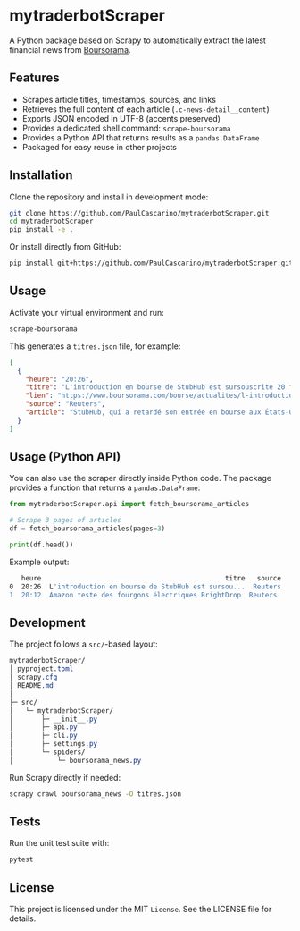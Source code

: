 # mytraderbotScraper

A Python package based on Scrapy to automatically extract the latest financial news from [Boursorama](https://www.boursorama.com/bourse/actualites/).

## Features

- Scrapes article titles, timestamps, sources, and links  
- Retrieves the full content of each article (`.c-news-detail__content`)  
- Exports JSON encoded in UTF-8 (accents preserved)  
- Provides a dedicated shell command: `scrape-boursorama`  
- Provides a Python API that returns results as a `pandas.DataFrame`  
- Packaged for easy reuse in other projects  

## Installation

Clone the repository and install in development mode:

```bash
git clone https://github.com/PaulCascarino/mytraderbotScraper.git
cd mytraderbotScraper
pip install -e .
```
Or install directly from GitHub:

```bash
pip install git+https://github.com/PaulCascarino/mytraderbotScraper.git
```

## Usage

Activate your virtual environment and run:

```bash
scrape-boursorama
```
This generates a `titres.json` file, for example:

```json
[
  {
    "heure": "20:26",
    "titre": "L'introduction en bourse de StubHub est sursouscrite 20 fois, selon une source",
    "lien": "https://www.boursorama.com/bourse/actualites/l-introduction-en-bourse-de-stubhub...",
    "source": "Reuters",
    "article": "StubHub, qui a retardé son entrée en bourse aux États-Unis..."
  }
]
```

## Usage (Python API)

You can also use the scraper directly inside Python code.
The package provides a function that returns a `pandas.DataFrame`:

```python 
from mytraderbotScraper.api import fetch_boursorama_articles

# Scrape 3 pages of articles
df = fetch_boursorama_articles(pages=3)

print(df.head())
```

Example output:

```bash
   heure                                              titre   source
0  20:26  L'introduction en bourse de StubHub est sursou...  Reuters
1  20:12  Amazon teste des fourgons électriques BrightDrop  Reuters
```

## Development

The project follows a `src/`-based layout:

```css
mytraderbotScraper/
│ pyproject.toml
│ scrapy.cfg
│ README.md
│
├─ src/
│   └─ mytraderbotScraper/
│       ├─ __init__.py
│       ├─ api.py
│       ├─ cli.py
│       ├─ settings.py
│       └─ spiders/
│           └─ boursorama_news.py

```

Run Scrapy directly if needed:

```bash
scrapy crawl boursorama_news -O titres.json
```

## Tests

Run the unit test suite with:

```bash
pytest
```

## License

This project is licensed under the MIT `License`. See the LICENSE file for details.